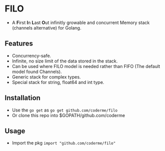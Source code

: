 # FILO
* A **F**irst **I**n **L**ast **O**ut infinitly growable and concurrent Memory stack (channels alternative) for Golang.

## Features
* Concurrency-safe.
* Infinite, no size limit of the data stored in the stack.
* Can be used where FILO model is needed rather than FIFO (The default model found Channels).
* Generic stack for complex types.
* Special stack for string, float64 and int type.

## Installation
* Use the `go get` as `go get github.com/coderme/filo`
* Or clone this repo into $GOPATH/github.com/coderme

## Usage
* Import the pkg `import "github.com/coderme/filo"`
